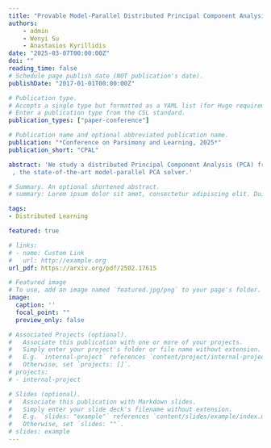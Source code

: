 ```yaml
---
title: "Provable Model-Parallel Distributed Principal Component Analysis with Parallel Deflation"
authors:
    - admin
    - Wenyi Su
    - Anastasios Kyrillidis
date: "2025-03-07T00:00:00Z"
doi: ""
reading_time: false
# Schedule page publish date (NOT publication's date).
publishDate: "2017-01-01T00:00:00Z"

# Publication type.
# Accepts a single type but formatted as a YAML list (for Hugo requirements).
# Enter a publication type from the CSL standard.
publication_types: ["paper-conference"]

# Publication name and optional abbreviated publication name.
publication: "*Conference on Parsimony and Learning, 2025*"
publication_short: "CPAL"

abstract: 'We study a distributed Principal Component Analysis (PCA) framework where each worker targets a distinct eigenvector and refines its solution by updating from intermediate solutions provided by peers deemed as "superior". Drawing intuition from the deflation method in centralized eigenvalue problems, our approach breaks the sequential dependency in the deflation steps and allows asynchronous updates of workers, while incurring only a small communication cost. To our knowledge, a gap in the literature -- the theoretical underpinning of such distributed, dynamic interactions among workers -- has remained unaddressed. This paper offers a theoretical analysis explaining why, how, and when these intermediate, hierarchical updates lead to practical and provable convergence in distributed environments. Despite being a theoretical work, our prototype implementation demonstrates that such a distributed PCA algorithm converges effectively and in scalable way: through experiments, our proposed framework offers comparable performance to EigenGame-$\mu$
 , the state-of-the-art model-parallel PCA solver.'

# Summary. An optional shortened abstract.
# summary: Lorem ipsum dolor sit amet, consectetur adipiscing elit. Duis posuere tellus ac convallis placerat. Proin tincidunt magna sed ex sollicitudin condimentum.

tags:
- Distributed Learning

featured: true

# links:
# - name: Custom Link
#   url: http://example.org
url_pdf: https://arxiv.org/pdf/2502.17615

# Featured image
# To use, add an image named `featured.jpg/png` to your page's folder. 
image:
  caption: ''
  focal_point: ""
  preview_only: false

# Associated Projects (optional).
#   Associate this publication with one or more of your projects.
#   Simply enter your project's folder or file name without extension.
#   E.g. `internal-project` references `content/project/internal-project/index.md`.
#   Otherwise, set `projects: []`.
# projects:
# - internal-project

# Slides (optional).
#   Associate this publication with Markdown slides.
#   Simply enter your slide deck's filename without extension.
#   E.g. `slides: "example"` references `content/slides/example/index.md`.
#   Otherwise, set `slides: ""`.
# slides: example
---
```


<!-- This work is driven by the results in my [previous paper](/publication/conference-paper/) on LLMs.

{{% callout note %}}
Create your slides in Markdown - click the *Slides* button to check out the example.
{{% /callout %}}

Add the publication's **full text** or **supplementary notes** here. You can use rich formatting such as including [code, math, and images](https://docs.hugoblox.com/content/writing-markdown-latex/). -->
